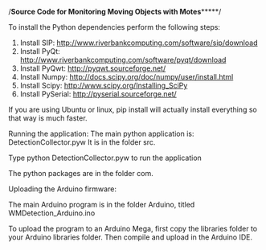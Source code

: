 /************************Source Code for Monitoring Moving Objects with Motes*****************************/

To install the Python dependencies perform the following steps:

1. Install SIP: http://www.riverbankcomputing.com/software/sip/download
2. Install PyQt: http://www.riverbankcomputing.com/software/pyqt/download
3. Install PyQwt: http://pyqwt.sourceforge.net/
4. Install Numpy: http://docs.scipy.org/doc/numpy/user/install.html
5. Install Scipy: http://www.scipy.org/Installing_SciPy
6. Install PySerial: http://pyserial.sourceforge.net/

If you are using Ubuntu or linux, pip install will actually install everything so that way is much faster.

Running the application:
The main python application is: DetectionCollector.pyw
It is in the folder src.

Type python DetectionCollector.pyw to run the application

The python packages are in the folder com.

Uploading the Arduino firmware:

The main Arduino program is in the folder Arduino, titled WMDetection_Arduino.ino

To upload the program to an Arduino Mega, first copy the libraries folder to your Arduino libraries folder. Then compile
and upload in the Arduino IDE.

